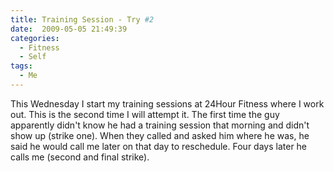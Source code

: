 ```yaml
---
title: Training Session - Try #2
date:  2009-05-05 21:49:39
categories:
  - Fitness
  - Self
tags:
  - Me
---
```


This Wednesday I start my training sessions at 24Hour Fitness where I work out. This is the second time I will attempt it. The first time the guy apparently didn't know he had a training session that morning and didn't show up (strike one). When they called and asked him where he was, he said he would call me later on that day to reschedule. Four days later he calls me (second and final strike).
